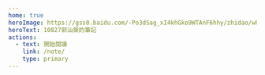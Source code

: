 ```yaml
---
home: true
heroImage: https://gss0.baidu.com/-Po3dSag_xI4khGko9WTAnF6hhy/zhidao/wh%3D600%2C800/sign=415ec035d5ca7bcb7d2ecf298e39475b/42a98226cffc1e17b9d275c74890f603728de9d3.jpg
heroText: 10827郭汕桀的筆記
actions:
  - text: 開始閱讀
    link: /note/
    type: primary
---
```

